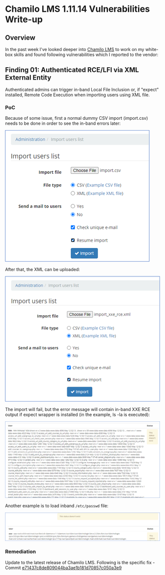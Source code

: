 # Chamilo LMS 1.11.14 Vulnerabilities Write-up
## Overview
In the past week I've looked deeper into [Chamilo LMS](https://github.com/chamilo/chamilo-lms) to work on my white-box skills and found following vulnerabilities which I reported to the vendor:

## Finding 01: Authenticated RCE/LFI via XML External Entity

Authenticated admins can trigger in-band Local File Inclusion or, if "expect" installed, Remote Code Execution when importing users using XML file. 

### PoC
Because of some issue, first a normal dummy CSV import (import.csv) needs to be done in order to see the in-band errors later:

![](xee_dummycsv.png)

After that, the XML can be uploaded:

![](xee_xml_upload.png)

The import will fail, but the error message will contain in-band XXE RCE output if expect wrapper is installed (in the example, ls -la is executed):

![](xee_rce.png)

Another example is to load inband `/etc/passwd` file:

![](xee_lfi.png)

### Remediation
Update to the latest release of Chamilo LMS. Following is the specific fix - Commit [e71437c8de809044ba3ae1b181d70857c050a3e9](https://github.com/chamilo/chamilo-lms/commit/e71437c8de809044ba3ae1b181d70857c050a3e9)
